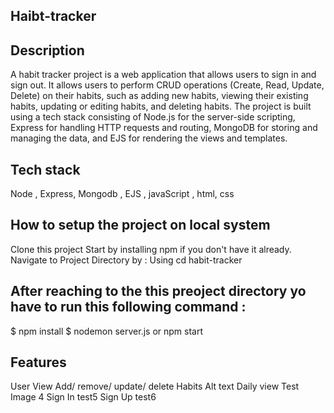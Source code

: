 ## Haibt-tracker

## Description
A habit tracker project is a web application that allows users to sign in and sign out. It allows users to perform CRUD operations (Create, Read, Update, Delete) on their habits, such as adding new habits, viewing their existing habits, updating or editing habits, and deleting habits. The project is built using a tech stack consisting of Node.js for the server-side scripting, Express for handling HTTP requests and routing, MongoDB for storing and managing the data, and EJS for rendering the views and templates.

## Tech stack
Node , Express, Mongodb , EJS , javaScript , html, css

## How to setup the project on local system
Clone this project
Start by installing npm if you don't have it already.
Navigate to Project Directory by : Using
cd habit-tracker

## After reaching to the this preoject directory yo have to run this following command :

$ npm install
$ nodemon server.js or npm start


## Features
User View Add/ remove/ update/ delete Habits Alt text
Daily view Test Image 4
Sign In test5
Sign Up test6
